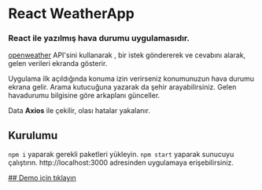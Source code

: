 # React WeatherApp

### React ile yazılmış hava durumu uygulamasıdır.

[openweather](https://openweathermap.org/) API'sini kullanarak , bir istek göndererek ve cevabını alarak, gelen verileri ekranda gösterir.

Uygulama ilk açıldığında konuma izin verirseniz konumunuzun hava durumu ekrana gelir.
Arama kutucuğuna yazarak da şehir arayabilirsiniz.
Gelen havadurumu bilgisine göre arkaplanı günceller.

Data **Axios** ile çekilir, olası hatalar yakalanır.

## Kurulumu

`npm i` yaparak gerekli paketleri yükleyin.
`npm start` yaparak sunucuyu çalıştırın.
http://localhost:3000 adresinden uygulamaya erişebilirsiniz.

[## Demo için tıklayın](https://dogankoseoglu.github.io/weatherapp)
